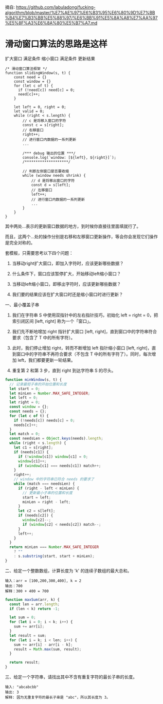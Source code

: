 摘自: https://github.com/labuladong/fucking-algorithm/blob/master/%E7%AE%97%E6%B3%95%E6%80%9D%E7%BB%B4%E7%B3%BB%E5%88%97/%E6%BB%91%E5%8A%A8%E7%AA%97%E5%8F%A3%E6%8A%80%E5%B7%A7.md

# 滑动窗口算法的思路是这样

扩大窗口 满足条件 缩小窗口 满足条件 更新结果


```
/* 滑动窗口算法框架 */
function slidingWindow(s, t) {
    const need = {}
    const window = {}
    for (let c of t) {
      if (!need[c]) need[c] = 0;
      need[c]++;
    }

    let left = 0, right = 0;
    let valid = 0; 
    while (right < s.length) {
        // c 是将移入窗口的字符
        const c = s[right];
        // 右移窗口
        right++;
        // 进行窗口内数据的一系列更新
        ...

        /*** debug 输出的位置 ***/
        console.log(`window: [${left}, ${right}]`);
        /********************/

        // 判断左侧窗口是否要收缩
        while (window needs shrink) {
            // d 是将移出窗口的字符
            const d = s[left];
            // 左移窗口
            left++;
            // 进行窗口内数据的一系列更新
            ...
        }
    }
}
```
其中两处...表示的更新窗口数据的地方，到时候你直接往里面填就行了。

而且，这两个...处的操作分别是右移和左移窗口更新操作，等会你会发现它们操作是完全对称的。


套模板，只需要思考以下四个问题：

1. 当移动right扩大窗口，即加入字符时，应该更新哪些数据？

2. 什么条件下，窗口应该暂停扩大，开始移动left缩小窗口？

3. 当移动left缩小窗口，即移出字符时，应该更新哪些数据？

4. 我们要的结果应该在扩大窗口时还是缩小窗口时进行更新？


一、最小覆盖子串

1. 我们在字符串 S 中使用双指针中的左右指针技巧，初始化 left = right = 0，把索引闭区间 [left, right] 称为一个「窗口」。

2. 我们先不断地增加 right 指针扩大窗口 [left, right]，直到窗口中的字符串符合要求（包含了 T 中的所有字符）。

3. 此时，我们停止增加 right，转而不断增加 left 指针缩小窗口 [left, right]，直到窗口中的字符串不再符合要求（不包含 T 中的所有字符了）。同时，每次增加 left，我们都要更新一轮结果。

4. 重复第 2 和第 3 步，直到 right 到达字符串 S 的尽头。

```js
function minWindow(s, t) {
  // 记录最短子串的开始位置和长度
  let start = 0;
  let minLen = Number.MAX_SAFE_INTEGER;
  let left = 0;
  let right = 0;
  const window = {};
  const needs = {};
  for (let c of t) {
    if (!needs[c]) needs[c] = 0;
    needs[c]++;
  }
  let match = 0;
  const needsLen = Object.keys(needs).length;
  while (right < s.length) {
    let c1 = s[right];
    if (needs[c1]) {
      if (!window[c1]) window[c1] = 0;
      window[c1]++;
      if (window[c1] === needs[c1]) match++;
    }
    right++;
    // window 中的字符串已符合 needs 的要求了
    while (match === needsLen) {
      if (right - left < minLen) {
        // 更新最小子串的位置和长度
        start = left;
        minLen = right - left;
      }
      let c2 = s[left];
      if (needs[c2]) {
        window[c2]--;
        if (window[c2] < needs[c2]) match--;
      }
      left++;
    }
  }
  return minLen === Number.MAX_SAFE_INTEGER
    ? ""
    : s.substring(start, start + minLen);
}
```

二、给定一个整数数组，计算长度为 'k' 的连续子数组的最大总和。

```
输入：arr = [100,200,300,400], k = 2
输出：700
解释：300 + 400 = 700
```

```js
function maxSum(arr, k) {
  const len = arr.length;
  if (len < k) return -1;

  let sum = 0;
  for (let i = 0; i < k; i++) {
    sum += arr[i];
  }
  let result = sum;
  for (let i = k; i < len; i++) {
    sum += arr[i] - arr[i - k];
    result = Math.max(sum, result);
  }

  return result;
}
```

三、给定一个字符串，请找出其中不含有重复字符的最长子串的长度。

```
输入: "abcabcbb"
输出: 3 
解释: 因为无重复字符的最长子串是 "abc"，所以其长度为 3。
```
